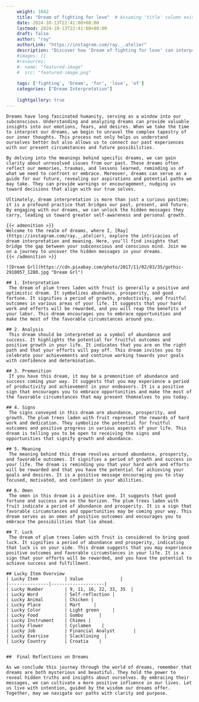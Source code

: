 ```yaml
---
    weight: 1842
    title: "Dream of fighting for love"  # Assuming 'title' column exists
    date: 2024-10-13T22:41:00+08:00
    lastmod: 2024-10-13T22:41:00+08:00
    draft: false
    author: "ray"
    authorLink: "https://instagram.com/ray._.atelier"
    description: "Discover how 'Dream of fighting for love' can interpret your future and uncover its significant meanings in your life."
    #images: []
    #resources:
    #- name: "featured-image"
    #  src: "featured-image.png"
    
    tags: ['fighting', 'Dream', 'for', 'love', 'of']
    categories: ["Dream Interpretation"]
    
    lightgallery: true
---
```

    
    Dreams have long fascinated humanity, serving as a window into our subconscious. Understanding and analyzing dreams can provide valuable insights into our emotions, fears, and desires. When we take the time to interpret our dreams, we begin to unravel the complex tapestry of our inner thoughts. This process not only helps us understand ourselves better but also allows us to connect our past experiences with our present circumstances and future possibilities.
    
    By delving into the meanings behind specific dreams, we can gain clarity about unresolved issues from our past. These dreams often reflect our memories, traumas, and lessons learned, reminding us of what we need to confront or embrace. Moreover, dreams can serve as a guide for our future, revealing our aspirations and potential paths we may take. They can provide warnings or encouragement, nudging us toward decisions that align with our true selves.
    
    Ultimately, dream interpretation is more than just a curious pastime; it is a profound practice that bridges our past, present, and future. By engaging with our dreams, we can unlock the hidden messages they carry, leading us toward greater self-awareness and personal growth.
    
    {{< admonition >}}
    Welcome to the realm of dreams, where I, [Ray](https://instagram.com/ray._.atelier), explore the intricacies of dream interpretation and meaning. Here, you’ll find insights that bridge the gap between your subconscious and conscious mind. Join me on a journey to uncover the hidden messages in your dreams.
    {{< /admonition >}}
    
    ![Dream Grl](https://cdn.pixabay.com/photo/2017/11/02/03/35/gothic-2910057_1280.jpg "Dream Grl")
    
    ## 1. Interpretation
     The dream of plum trees laden with fruit is generally a positive and optimistic dream. It symbolizes abundance, prosperity, and good fortune. It signifies a period of growth, productivity, and fruitful outcomes in various areas of your life. It suggests that your hard work and efforts will be rewarded, and you will reap the benefits of your labor. This dream encourages you to embrace opportunities and make the most of the favorable circumstances around you.
    
    ## 2. Analysis
     This dream should be interpreted as a symbol of abundance and success. It highlights the potential for fruitful outcomes and positive growth in your life. It indicates that you are on the right path and that your efforts will pay off. This dream invites you to celebrate your achievements and continue working towards your goals with confidence and determination.
    
    ## 3. Premonition
     If you have this dream, it may be a premonition of abundance and success coming your way. It suggests that you may experience a period of productivity and achievement in your endeavors. It is a positive sign that encourages you to embrace opportunities and make the most of the favorable circumstances that may present themselves to you today.
    
    ## 4. Signs
     The signs conveyed in this dream are abundance, prosperity, and growth. The plum trees laden with fruit represent the rewards of hard work and dedication. They symbolize the potential for fruitful outcomes and positive progress in various aspects of your life. This dream is telling you to be open to receiving the signs and opportunities that signify growth and abundance.
    
    ## 5. Meaning
     The meaning behind this dream revolves around abundance, prosperity, and favorable outcomes. It signifies a period of growth and success in your life. The dream is reminding you that your hard work and efforts will be rewarded and that you have the potential for achieving your goals and desires. It is a positive message encouraging you to stay focused, motivated, and confident in your abilities.
    
    ## 6. Omen
     The omen in this dream is a positive one. It suggests that good fortune and success are on the horizon. The plum trees laden with fruit indicate a period of abundance and prosperity. It is a sign that favorable circumstances and opportunities may be coming your way. This dream serves as an omen of positive outcomes and encourages you to embrace the possibilities that lie ahead.
    
    ## 7. Luck
     The dream of plum trees laden with fruit is considered to bring good luck. It signifies a period of abundance and prosperity, indicating that luck is on your side. This dream suggests that you may experience positive outcomes and favorable circumstances in your life. It is a sign that your efforts will be rewarded, and you have the potential to achieve success and fulfillment.
    
    ## Lucky Item Overview
    | Lucky Item          | Value              |
    |---------------|--------------------|
    | Lucky Number        | 9, 11, 16, 22, 33, 35  |
    | Lucky Word          | Self-reflection |
    | Lucky Animal        | Chicken |
    | Lucky Place         | Mart     |
    | Lucky Color         | Light green     |
    | Lucky Food          | Gumbo      |
    | Lucky Instrument    | Chimes |
    | Lucky Flower        | Cyclamen    |
    | Lucky Job           | Financial Analyst       |
    | Lucky Exercise      | Slacklining  |
    | Lucky Country       | Croatia    |
    
    
    ##  Final Reflections on Dreams
    
    As we conclude this journey through the world of dreams, remember that dreams are both mysterious and beautiful. They hold the power to reveal hidden truths and insights about ourselves. By embracing their messages, we can cultivate a more positive influence in our lives. Let us live with intention, guided by the wisdom our dreams offer. Together, may we navigate our paths with clarity and purpose.
    